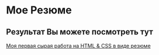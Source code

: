 # Мое Резюме

## Результат Вы можете посмотреть тут

[Моя первая сырая работа на HTML & CSS в виде резюме](https://bondarkirill.github.io/Resume/)
